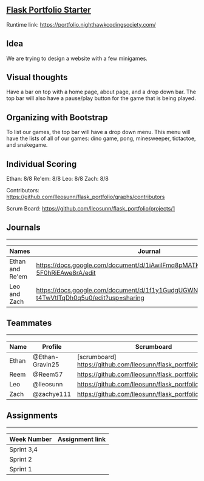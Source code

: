 ## [Flask Portfolio Starter](https://nighthawkcodingsociety.com/projectsearch/details/Flask%20Portfolio%20Starter)
Runtime link: https://portfolio.nighthawkcodingsociety.com/
## Idea
We are trying to design a website with a few minigames.
## Visual thoughts
Have a bar on top with a home page, about page, and a drop down bar. The top bar will also have a pause/play button for the game that is being played.

## Organizing with Bootstrap
To list our games, the top bar will have a drop down menu. This menu will have the lists of all of our games: dino game, pong, minesweeper, tictactoe, and snakegame.

## Individual Scoring
Ethan: 8/8
Re'em: 8/8
Leo: 8/8
Zach: 8/8

Contributors: https://github.com/lleosunn/flask_portfolio/graphs/contributors

Scrum Board: https://github.com/lleosunn/flask_portfolio/projects/1

## Journals
----------
| Names            | Journal                                                                                                      |
| ---------------- | ------------------------------------------------------------------------------------------------------------ |
| Ethan and Re'em  | https://docs.google.com/document/d/1iAwilFmq8pMATKJHm1rtc5YyC8sE1-5F0hRiEAwe8rA/edit |
| Leo and Zach     | https://docs.google.com/document/d/1f1y1GudgUGWNHNWUNxCWraKD7N-t4TwVtlTqDh0q5u0/edit?usp=sharing |

## Teammates
---------------------------------------
| Name             | Profile              | Scrumboard                                                              | Issues |Commits  |
| ---------------- | --------------- | ---------------------------------------------------------------------------- | ------ |----------- | 
| Ethan |@Ethan-Gravin25| [scrumboard]  https://github.com/lleosunn/flask_portfolio/projects/1 | https://github.com/lleosunn/flask_portfolio/issues |https://github.com/nighthawkcoders/flask_portfolio/compare/main...lleosunn:main |
| Reem |@Reem57|https://github.com/lleosunn/flask_portfolio/projects/1 | https://github.com/lleosunn/flask_portfolio/issues | https://github.com/nighthawkcoders/flask_portfolio/compare/main...lleosunn:main |
| Leo |@lleosunn|https://github.com/lleosunn/flask_portfolio/projects/1 | https://github.com/lleosunn/flask_portfolio/issues |https://github.com/nighthawkcoders/flask_portfolio/compare/main...lleosunn:main |
| Zach |@zachye111|https://github.com/lleosunn/flask_portfolio/projects/1 | https://github.com/lleosunn/flask_portfolio/issues |https://github.com/nighthawkcoders/flask_portfolio/compare/main...lleosunn:main |


## Assignments
---------------------------------------
| Week Number   | Assignment link                                              |
| ------------- | -------------------------------------------------------------| 
| Sprint 3,4    |                                            |
| Sprint 2      | | 
| Sprint 1      |          |
